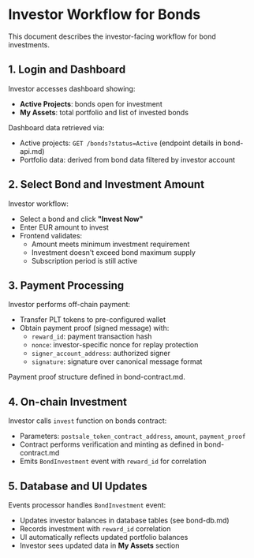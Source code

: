 # Investor Workflow for Bonds

This document describes the investor-facing workflow for bond investments.

## 1. Login and Dashboard

Investor accesses dashboard showing:
- **Active Projects**: bonds open for investment
- **My Assets**: total portfolio and list of invested bonds

Dashboard data retrieved via:
- Active projects: `GET /bonds?status=Active` (endpoint details in bond-api.md)
- Portfolio data: derived from bond data filtered by investor account

## 2. Select Bond and Investment Amount

Investor workflow:
- Select a bond and click **"Invest Now"**
- Enter EUR amount to invest
- Frontend validates:
  - Amount meets minimum investment requirement
  - Investment doesn't exceed bond maximum supply
  - Subscription period is still active

## 3. Payment Processing

Investor performs off-chain payment:
- Transfer PLT tokens to pre-configured wallet
- Obtain payment proof (signed message) with:
  - `reward_id`: payment transaction hash
  - `nonce`: investor-specific nonce for replay protection
  - `signer_account_address`: authorized signer
  - `signature`: signature over canonical message format

Payment proof structure defined in bond-contract.md.

## 4. On-chain Investment

Investor calls `invest` function on bonds contract:
- Parameters: `postsale_token_contract_address`, `amount`, `payment_proof`
- Contract performs verification and minting as defined in bond-contract.md
- Emits `BondInvestment` event with `reward_id` for correlation

## 5. Database and UI Updates

Events processor handles `BondInvestment` event:
- Updates investor balances in database tables (see bond-db.md)
- Records investment with `reward_id` correlation
- UI automatically reflects updated portfolio balances
- Investor sees updated data in **My Assets** section
